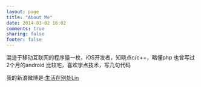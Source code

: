 ```yaml
---
layout: page
title: "About Me"
date: 2014-03-02 16:02
comments: true
sharing: false
footer: false
---
```



混迹于移动互联网的程序猿一枚，iOS开发者，知晓点c/c++，略懂php 也曾写过2个月的android 比较宅，喜欢学点技术，写几句代码


我的新浪微博是:[生活在别处Lin](http://weibo.com/u/1826689597?)




